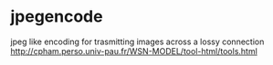 # jpegencode

jpeg like encoding for trasmitting images across a lossy connection
http://cpham.perso.univ-pau.fr/WSN-MODEL/tool-html/tools.html

